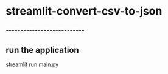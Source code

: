 # streamlit-convert-csv-to-json


### ---------------------------
## run the application
streamlit run main.py

